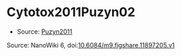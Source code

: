 <a name="material" />

# Cytotox2011Puzyn02
<script type="application/ld+json">
  {
    "@context": "https://schema.org/",
    "@type": "ChemicalSubstance",
    "@id": "https://egonw.github.io/nanowiki/nanowiki3.html#material",
    "http://purl.org/dc/terms/conformsTo":
      {
        "@type": "CreativeWork",
        "@id": "https://bioschemas.org/profiles/ChemicalSubstance/0.4-RELEASE/"
      },
    "identfier": "3",
    "name": "Cytotox2011Puzyn02",
    "url": "https://egonw.github.io/nanowiki/nanowiki3.html#material",
    "sameAs": "http://127.0.0.1/mediawiki/index.php/Special:URIResolver/Cytotox2011Puzyn02"
  }
</script>


* Source: [Puzyn2011](Puzyn2011.md)


Source: NanoWiki 6, doi:[10.6084/m9.figshare.11897205.v1](https://doi.org/10.6084/m9.figshare.11897205.v1)
